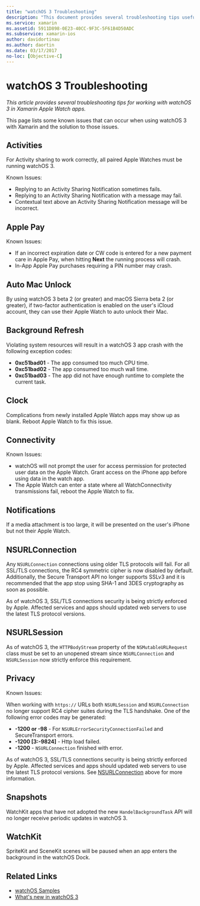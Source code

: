 ```yaml
---
title: "watchOS 3 Troubleshooting"
description: "This document provides several troubleshooting tips useful when working with watchOS 3 in Xamarin. Tips relate to activities, Apple Pay, background refresh, NSURLConnection, privacy, and more."
ms.service: xamarin
ms.assetid: 5911D898-0E23-40CC-9F3C-5F61B4D50ADC
ms.subservice: xamarin-ios
author: davidortinau
ms.author: daortin
ms.date: 03/17/2017
no-loc: [Objective-C]
---
```


# watchOS 3 Troubleshooting

_This article provides several troubleshooting tips for working with watchOS 3 in Xamarin Apple Watch apps._

This page lists some known issues that can occur when using watchOS 3 with Xamarin and the solution to those issues.

## Activities

For Activity sharing to work correctly, all paired Apple Watches must be running watchOS 3.

Known Issues:

- Replying to an Activity Sharing Notification sometimes fails.
- Replying to an Activity Sharing Notification with a message may fail.
- Contextual text above an Activity Sharing Notification message will be incorrect.

## Apple Pay

Known Issues:

- If an incorrect expiration date or CW code is entered for a new payment care in Apple Pay, when hitting **Next** the running process will crash.
- In-App Apple Pay purchases requiring a PIN number may crash.

## Auto Mac Unlock

By using watchOS 3 beta 2 (or greater) and macOS Sierra beta 2 (or greater), if two-factor authentication is enabled on the user's iCloud account, they can use their Apple Watch to auto unlock their Mac.

## Background Refresh

Violating system resources will result in a watchOS 3 app crash with the following exception codes:

- **0xc51bad01** - The app consumed too much CPU time.
- **0xc51bad02** - The app consumed too much wall time.
- **0xc51bad03** - The app did not have enough runtime to complete the current task.

## Clock

Complications from newly installed Apple Watch apps may show up as blank. Reboot Apple Watch to fix this issue.

## Connectivity

Known Issues:

- watchOS will not prompt the user for access permission for protected user data on the Apple Watch. Grant access on the iPhone app before using data in the watch app.
- The Apple Watch can enter a state where all WatchConnectivity transmissions fail, reboot the Apple Watch to fix.

## Notifications

If a media attachment is too large, it will be presented on the user's iPhone but not their Apple Watch.

## NSURLConnection

Any `NSURLConnection` connections using older TLS protocols will fail. For all SSL/TLS connections, the RC4 symmetric cipher is now disabled by default. Additionally, the Secure Transport API no longer supports SSLv3 and it is recommended that the app stop using SHA-1 and 3DES cryptography as soon as possible.

As of watchOS 3, SSL/TLS connections security is being strictly enforced by Apple. Affected services and apps should updated web servers to use the latest TLS protocol versions.

## NSURLSession

As of watchOS 3, the `HTTPBodyStream` property of the `NSMutableURLRequest` class must be set to an unopened stream since `NSURLConnection` and `NSURLSession` now strictly enforce this requirement.

## Privacy

Known Issues:

When working with `https://` URLs both `NSURLSession` and `NSURLConnection` no longer support RC4 cipher suites during the TLS handshake. One of the following error codes may be generated:

- **-1200 or -98** - For `NSURLErrorSecurityConnectionFailed` and SecureTransport errors.
- **-1200 [3:-9824]** - Http load failed.
- **-1200** - `NSURLConnection` finished with error.

As of watchOS 3, SSL/TLS connections security is being strictly enforced by Apple. Affected services and apps should updated web servers to use the latest TLS protocol versions. See [NSURLConnection](#nsurlconnection) above for more information.

## Snapshots

WatchKit apps that have not adopted the new `HandelBackgroundTask` API will no longer receive periodic updates in watchOS 3. 

## WatchKit

SpriteKit and SceneKit scenes will be paused when an app enters the background in the watchOS Dock.

## Related Links

- [watchOS Samples](/samples/browse/?products=xamarin&term=Xamarin.iOS%2bwatchOS)
- [What's new in watchOS 3](https://developer.apple.com/library/prerelease/content/releasenotes/General/WhatsNewInwatchOS/Articles/watchOS3.html#//apple_ref/doc/uid/TP40017085-SW1)